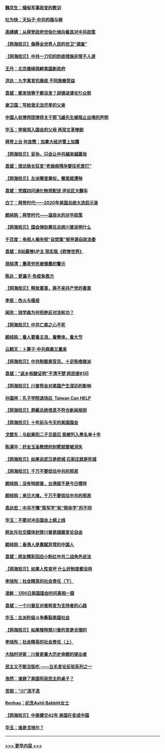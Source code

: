 #### [魏京生：缅甸军事政变的教训](../pages/nsc993/n12732470.md?t=02050951) 
#### [吐为快：天仙子·中共的福与祸](../pages/nsc993/n12732165.md?t=02050951) 
#### [高婧婧：从拜登政府世俗化倾向看其对中共政策](../pages/nsc993/n12730028.md?t=02050951) 
#### [【网海拾贝】侮辱全世界人民的世卫“调查”](../pages/nsc993/n12727884.md?t=02050951) 
#### [【网海拾贝】中共一刀切的防疫措施非常不人道](../pages/nsc993/n12724879.md?t=02050951) 
#### [王丹：北京继续挑衅美国新政府](../pages/nsc993/n12722456.md?t=02050951) 
#### [洪达：九字真言抗瘟疫 不同族裔受益](../pages/nsc993/n12722448.md?t=02050951) 
#### [袁斌：都发钱等于都没发？胡锡进谬论引众怒](../pages/nsc993/n12722393.md?t=02050951) 
#### [谢卫国：写给我无法尽孝的父亲](../pages/nsc993/n12720325.md?t=02050951) 
#### [中国人权律师团律师关于郭飞雄先生被阻止出境的声明](../pages/nsc993/n12720203.md?t=02050951) 
#### [华玉：举报闯入国会的父母 再现文革惨剧](../pages/nsc993/n12719070.md?t=02050951) 
#### [拜登上台 何良懋：加拿大经济雪上加霜](../pages/nsc993/n12718943.md?t=02050951) 
#### [【网海拾贝】妥协，只会让中共越来越嚣张](../pages/nsc993/n12717392.md?t=02050951) 
#### [袁斌：信访局长狂言“老弱病残孕要往死里打”](../pages/nsc993/n12717343.md?t=02050951) 
#### [【网海拾贝】左派哪里掌权，哪里就遭殃](../pages/nsc993/n12715009.md?t=02050951) 
#### [袁斌：党媒四问通化物资配送 评论区大翻车](../pages/nsc993/n12714950.md?t=02050951) 
#### [白丁：拜登时代——2020年美国总统大选启示录](../pages/nsc993/n12714920.md?t=02050951) 
#### [颜纯钩：拜登时代——温吞水的对华政策](../pages/nsc993/n12713245.md?t=02050951) 
#### [【网海拾贝】国会弹劾离任总统川普说明什么](../pages/nsc993/n12712816.md?t=02050951) 
#### [千百度：电视人揭央视“自焚案”报导源自政法委](../pages/nsc993/n12709760.md?t=02050951) 
#### [袁斌：B站最惨UP主 现实版《悲惨世界》](../pages/nsc993/n12709686.md?t=02050951) 
#### [郑纯清：墨茶穷死被搽墨的警示](../pages/nsc993/n12709262.md?t=02050951) 
#### [陈达：更漏子·免疫急救方](../pages/nsc993/n12709244.md?t=02050951) 
#### [【网海拾贝】释放善意，换不来共产党的善意](../pages/nsc993/n12708361.md?t=02050951) 
#### [李辰：伪火与瘟疫](../pages/nsc993/n12707981.md?t=02050951) 
#### [闻欣：钱学森为何拒绝反对法轮功？](../pages/nsc993/n12707407.md?t=02050951) 
#### [【网海拾贝】中共亡美之心不死](../pages/nsc993/n12707621.md?t=02050951) 
#### [颜纯钩：看人要看主流，看整体，看大节](../pages/nsc993/n12707536.md?t=02050951) 
#### [云鹤天：卜算子‧中共病毒又重来](../pages/nsc993/n12707408.md?t=02050951) 
#### [【网海拾贝】中共制裁美官员，十足街痞做派](../pages/nsc993/n12705115.md?t=02050951) 
#### [袁斌：“返乡核酸证明”不清不楚 网民提81问](../pages/nsc993/n12704982.md?t=02050951) 
#### [【网海拾贝】川普将会对美国产生深远的影响](../pages/nsc993/n12703045.md?t=02050951) 
#### [孙国祥：孔子学院退场后  Taiwan Can HELP](../pages/nsc993/n12702430.md?t=02050951) 
#### [【网海拾贝】屏蔽总统信息不符合新闻规则](../pages/nsc993/n12699998.md?t=02050951) 
#### [【网海拾贝】十年前与今天的美国国会](../pages/nsc993/n12696993.md?t=02050951) 
#### [戈壁东：与赵紫阳二子见面后 我被列入黑名单十年](../pages/nsc993/n12696215.md?t=02050951) 
#### [陈满华：好友玉圣教授的别墅就要被消失](../pages/nsc993/n12695411.md?t=02050951) 
#### [【网海拾贝】如果说武汉是悲城 石家庄就是死城](../pages/nsc993/n12694589.md?t=02050951) 
#### [【网海拾贝】千万不要低估中共的邪恶](../pages/nsc993/n12692771.md?t=02050951) 
#### [颜纯钩：没有特朗普，台港就不是今日模样](../pages/nsc993/n12692678.md?t=02050951) 
#### [颜纯钩：来日大难，千万不要低估中共的邪恶](../pages/nsc993/n12692080.md?t=02050951) 
#### [高达宏：中共不懂“简写字”和“简体字”的不同](../pages/nsc993/n12692068.md?t=02050951) 
#### [华玉：不要对冲击国会上纲上线](../pages/nsc993/n12689948.md?t=02050951) 
#### [网友斥社交媒体封禁川普是践踏言论自由](../pages/nsc993/n12687482.md?t=02050951) 
#### [颜纯钩：香港人是禀赋异常的中国人](../pages/nsc993/n12685142.md?t=02050951) 
#### [袁斌：网友精彩回应小粉红中共二战角色说法](../pages/nsc993/n12684994.md?t=02050951) 
#### [【网海拾贝】如果人性变坏 什么好制度都没用](../pages/nsc993/n12683000.md?t=02050951) 
#### [李旭彤：社会精英的社会责任（下）](../pages/nsc993/n12680604.md?t=02050951) 
#### [凌稣：1月6日美国国会时间真相一窥](../pages/nsc993/n12682780.md?t=02050951) 
#### [袁斌：一个川普反对者转变为支持者的心路](../pages/nsc993/n12682700.md?t=02050951) 
#### [华玉：左派阶级斗争撕裂美国社会](../pages/nsc993/n12681226.md?t=02050951) 
#### [【网海拾贝】如果推特禁川普的言是合理的](../pages/nsc993/n12681232.md?t=02050951) 
#### [李旭彤：社会精英的社会责任（上）](../pages/nsc993/n12680501.md?t=02050951) 
#### [大陆时评家：川普是重大历史命题的提出者](../pages/nsc993/n12679904.md?t=02050951) 
#### [民主又不能当饭吃 ——五毛言论反驳系列之一](../pages/nsc993/n12679877.md?t=02050951) 
#### [浩然：谁掀了美国宪政民主的桌子？](../pages/nsc993/n12679850.md?t=02050951) 
#### [苦胆：“川”流不息](../pages/nsc993/n12678388.md?t=02050951) 
#### [Renhao：纪念Ashli Babbitt女士](../pages/nsc993/n12678359.md?t=02050951) 
#### [【网海拾贝】中美建交42年 美国在变成中国](../pages/nsc993/n12678324.md?t=02050951) 
#### [华玉：谁是戈培尔？](../pages/nsc993/n12677515.md?t=02050951) 

----
#### [ >>> 更早内容 <<< ](../indexes/nsc993-earlier.md)

